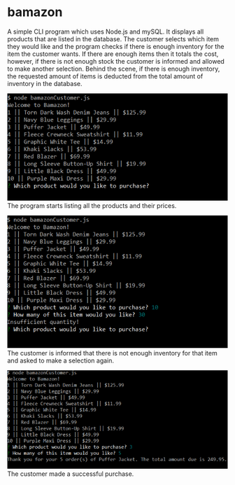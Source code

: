 # bamazon

A simple CLI program which uses Node.js and mySQL. It displays all products that are listed in the database.
The customer selects which item they would like and the program checks if there is enough inventory for the item the customer wants. If there are enough items then it totals the cost, however, if there is not enough stock the customer is informed and allowed to make another selection.
Behind the scene, if there is enough inventory, the requested amount of items is deducted from the total amount of inventory in the database.

![start CLI](screen1.png)
The program starts listing all the products and their prices.

![Not enough inventory for this item](screen2.png)
The customer is informed that there is not enough inventory for that item and asked to make a selection again.

![Successful order](screen3.png)
The customer made a successful purchase.
